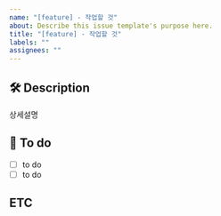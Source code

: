 ```yaml
---
name: "[feature] - 작업할 것"
about: Describe this issue template's purpose here.
title: "[feature] - 작업할 것"
labels: ""
assignees: ""
---
```


## 🛠️ Description

상세설명

## 📝 To do

- [ ] to do
- [ ] to do

## ETC
